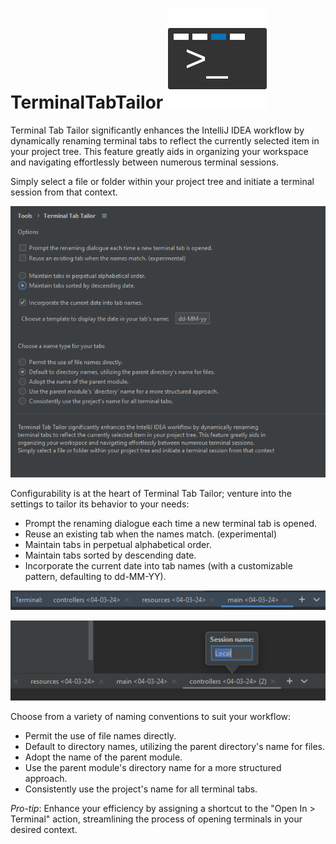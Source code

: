 # TerminalTabTailor   ![pluginIcon.svg](src%2Fmain%2Fresources%2FMETA-INF%2FpluginIcon.svg)

Terminal Tab Tailor significantly enhances the IntelliJ IDEA workflow by dynamically renaming terminal tabs to reflect the currently selected item in your project tree. This feature greatly aids in organizing your workspace and navigating effortlessly between numerous terminal sessions.

Simply select a file or folder within your project tree and initiate a terminal session from that context.

![img_4.png](img_4.png)

Configurability is at the heart of Terminal Tab Tailor; venture into the settings to tailor its behavior to your needs:
* Prompt the renaming dialogue each time a new terminal tab is opened.
* Reuse an existing tab when the names match. (experimental)
* Maintain tabs in perpetual alphabetical order.
* Maintain tabs sorted by descending date.
* Incorporate the current date into tab names (with a customizable pattern, defaulting to dd-MM-YY).

![img.png](img.png)

![img_2.png](img_2.png)

Choose from a variety of naming conventions to suit your workflow:
* Permit the use of file names directly.
* Default to directory names, utilizing the parent directory's name for files.
* Adopt the name of the parent module.
* Use the parent module's directory name for a more structured approach.
* Consistently use the project's name for all terminal tabs.

*Pro-tip*: Enhance your efficiency by assigning a shortcut to the "Open In > Terminal" action, streamlining the process of opening terminals in your desired context.